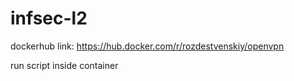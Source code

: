 # infsec-l2


dockerhub link: https://hub.docker.com/r/rozdestvenskiy/openvpn

run script inside container
